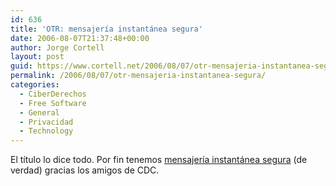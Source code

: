 ```yaml
---
id: 636
title: 'OTR: mensajerí­a instantánea segura'
date: 2006-08-07T21:37:48+00:00
author: Jorge Cortell
layout: post
guid: https://www.cortell.net/2006/08/07/otr-mensajeria-instantanea-segura/
permalink: /2006/08/07/otr-mensajeria-instantanea-segura/
categories:
  - CiberDerechos
  - Free Software
  - General
  - Privacidad
  - Technology
---
```

El tí­tulo lo dice todo. Por fin tenemos <a title="OTR" target="_blank" href="https://www.cypherpunks.ca/otr/">mensajerí­a instantánea segura</a> (de verdad) gracias los amigos de CDC.